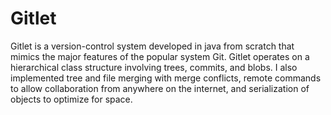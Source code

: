 # Gitlet

Gitlet is a version-control system developed in java from scratch that mimics the major features of the popular system Git. Gitlet operates on a hierarchical class structure involving trees, commits, and blobs. I also implemented tree and file merging with merge conflicts, remote commands to allow collaboration from anywhere on the internet, and serialization of objects to optimize for space.
